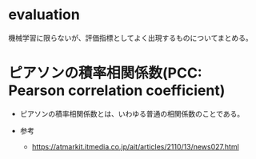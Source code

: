# evaluation

機械学習に限らないが、評価指標としてよく出現するものについてまとめる。

# ピアソンの積率相関係数(PCC: Pearson correlation coefficient)

- ピアソンの積率相関係数とは、いわゆる普通の相関係数のことである。

- 参考
  - https://atmarkit.itmedia.co.jp/ait/articles/2110/13/news027.html
